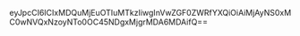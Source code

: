 eyJpcCI6ICIxMDQuMjEuOTIuMTkzIiwgInVwZGF0ZWRfYXQiOiAiMjAyNS0xMC0wNVQxNzoyNTo0OC45NDgxMjgrMDA6MDAifQ==